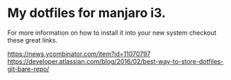 # My dotfiles for manjaro i3.

For more information on how to install it into your new system checkout these great links. <br />

https://news.ycombinator.com/item?id=11070797 <br />
https://developer.atlassian.com/blog/2016/02/best-way-to-store-dotfiles-git-bare-repo/ <br />
